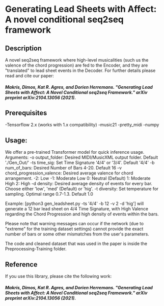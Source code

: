 # Generating Lead Sheets with Affect: A novel conditional seq2seq framework

## Description

A novel seq2seq framework where high-level musicalities (such us the valence of the chord progression) are fed to the Encoder, and they are "translated" to lead sheet events in the Decoder. For further details please read and cite our paper:


##### Makris, Dimos, Kat R. Agres, and Dorien Herremans. "Generating Lead Sheets with Affect: A Novel Conditional seq2seq Framework." arXiv preprint arXiv:2104.13056 (2021).

 
## Prerequisites

-Tensorflow 2.x (works with 1.x compatibility)
-music21
-pretty_midi
-numpy

## Usage:

We offer a pre-trained Transformer model for quick inference usage. 
Arguments:
	-o output_folder: Desired MIDI/MusicXML output folder. Default './Gen_Out/'
	-ts time_sig: Set Time Signature '4/4' or '3/4'. Default '4/4'
	-b num_of_bars: Desired Number of Bars 4-20. Default 16
	-v chord_progression_valence: Desired average valence for chord arrangement.
                             -2: Low 
                             -1: Moderate Low 
                              0: Neutral (Default)
                              1: Moderate High 
                              2: High
	-d density: Desired average density of events for every bar. 
			Choose either 'low', 'med' (Default) or 'hig'.
	-t diversity: Set temperature for sampling. Optimal range 0.7-1.3. Default 1.0

Example: [python3 gen_leadsheet.py -ts '4/4' -b 12 -v 2 -d 'hig'] will generate a 12 bar lead sheet on 4/4 Time Signature, with High Valence regarding the Chord Progression and high density of events within the bars.

Please note that warning messages can occur if the network (due to "extreme" for the training dataset settings) cannot provide the exact number of bars or some other mismatches from the user's parameters.

The code and cleaned dataset that was used in the paper is inside the Preprocessing-Training folder.

## Reference

If you use this library, please cite the following work:

##### Makris, Dimos, Kat R. Agres, and Dorien Herremans. "Generating Lead Sheets with Affect: A Novel Conditional seq2seq Framework." arXiv preprint arXiv:2104.13056 (2021).
